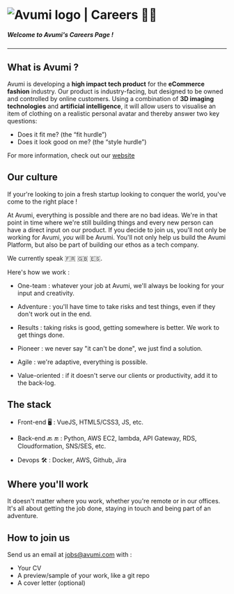 # ![Avumi logo](https://www.avumi.com/img/avumi-logo.png) | Careers :technologist:

##### **Welcome to Avumi's Careers Page !**

***

## What is Avumi ?

Avumi is developing a **high impact tech product** for the **eCommerce fashion** industry. Our product is industry-facing, but designed to be owned and controlled by online customers. Using a combination of **3D imaging technologies** and **artificial intelligence**, it will allow users to visualise an item of clothing on a realistic personal avatar and thereby answer two key questions:
* Does it fit me? (the “fit hurdle”)
* Does it look good on me? (the “style hurdle”)

For more information, check out our [website](https://www.avumi.com/)

## Our culture

If your're looking to join a fresh startup looking to conquer the world, you've come to the right place !

At Avumi, everything is possible and there are no bad ideas. We're in that point in time where we're still building things and every new person can have a direct input on our product. If you decide to join us, you'll not only be working for Avumi, *you* will be Avumi. You'll not only help us build the Avumi Platform, but also be part of building our ethos as a tech company.

We currently speak :fr: :uk: :es:.

Here's how we work :

* One-team : whatever your job at Avumi, we'll always be looking for your input and creativity.

* Adventure : you'll have time to take risks and test things, even if they don't work out in the end.

* Results : taking risks is good, getting somewhere is better. We work to get things done.

* Pioneer : we never say "it can't be done", we just find a solution.

* Agile : we're adaptive, everything is possible.

* Value-oriented : if it doesn't serve our clients or productivity, add it to the back-log.


## The stack

* Front-end :desktop_computer: : VueJS, HTML5/CSS3, JS, etc.

* Back-end :back: :end: : Python, AWS EC2, lambda, API Gateway, RDS, Cloudformation, SNS/SES, etc.

* Devops :hammer_and_wrench: : Docker, AWS, Github, Jira

## Where you'll work

It doesn't matter where you work, whether you're remote or in our offices. It's all about getting the job done, staying in touch and being part of an adventure.

## How to join us

Send us an email at jobs@avumi.com with : 
* Your CV
* A preview/sample of your work, like a git repo
* A cover letter (optional)
